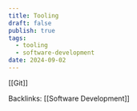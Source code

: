 ```yaml
---
title: Tooling
draft: false
publish: true
tags:
  - tooling
  - software-development
date: 2024-09-02
---
```

[[Git]]

Backlinks: [[Software Development]]
